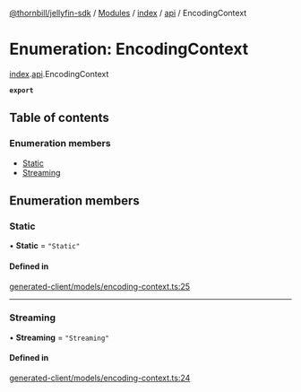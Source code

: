 [@thornbill/jellyfin-sdk](../README.md) / [Modules](../modules.md) / [index](../modules/index.md) / [api](../modules/index.api.md) / EncodingContext

# Enumeration: EncodingContext

[index](../modules/index.md).[api](../modules/index.api.md).EncodingContext

**`export`**

## Table of contents

### Enumeration members

- [Static](index.api.EncodingContext.md#static)
- [Streaming](index.api.EncodingContext.md#streaming)

## Enumeration members

### Static

• **Static** = `"Static"`

#### Defined in

[generated-client/models/encoding-context.ts:25](https://github.com/thornbill/jellyfin-sdk-typescript/blob/eb13db7/src/generated-client/models/encoding-context.ts#L25)

___

### Streaming

• **Streaming** = `"Streaming"`

#### Defined in

[generated-client/models/encoding-context.ts:24](https://github.com/thornbill/jellyfin-sdk-typescript/blob/eb13db7/src/generated-client/models/encoding-context.ts#L24)
